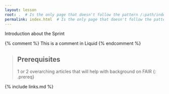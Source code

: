 ```yaml
---
layout: lesson
root: .  # Is the only page that doesn't follow the pattern /:path/index.html
permalink: index.html  # Is the only page that doesn't follow the pattern /:path/index.html
---
```

Introduction about the Sprint

<!-- this is an html comment -->

{% comment %} This is a comment in Liquid {% endcomment %}

> ## Prerequisites
>
> 1 or 2 overarching articles that will help with background on FAIR
{: .prereq}

{% include links.md %}
